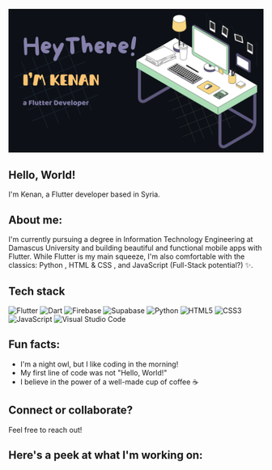 ![Background](./assets/background.png)

## Hello, World!
I'm Kenan, a Flutter developer based in Syria. 

## About me:
I'm currently pursuing a degree in Information Technology Engineering at Damascus University and building beautiful and functional mobile apps with Flutter. While Flutter is my main squeeze, I'm also comfortable with the classics: Python , HTML & CSS , and JavaScript (Full-Stack potential?) ✨.

## Tech stack
![Flutter](https://img.shields.io/badge/Flutter-%2302569B.svg?style=for-the-badge&logo=Flutter&logoColor=white)
![Dart](https://img.shields.io/badge/dart-%230175C2.svg?style=for-the-badge&logo=dart&logoColor=white)
![Firebase](https://img.shields.io/badge/firebase-a08021?style=for-the-badge&logo=firebase&logoColor=ffcd34)
![Supabase](https://img.shields.io/badge/Supabase-3ECF8E?style=for-the-badge&logo=supabase&logoColor=white)
![Python](https://img.shields.io/badge/python-3670A0?style=for-the-badge&logo=python&logoColor=ffdd54)
![HTML5](https://img.shields.io/badge/html5-%23E34F26.svg?style=for-the-badge&logo=html5&logoColor=white)
![CSS3](https://img.shields.io/badge/css3-%231572B6.svg?style=for-the-badge&logo=css3&logoColor=white)
![JavaScript](https://img.shields.io/badge/javascript-%23323330.svg?style=for-the-badge&logo=javascript&logoColor=%23F7DF1E)
![Visual Studio Code](https://img.shields.io/badge/Visual%20Studio%20Code-0078d7.svg?style=for-the-badge&logo=visual-studio-code&logoColor=white)

## Fun facts:
- I'm a night owl, but I like coding in the morning!
- My first line of code was not "Hello, World!"
- I believe in the power of a well-made cup of coffee ☕


## Connect or collaborate?
Feel free to reach out! 

## Here's a peek at what I'm working on:
